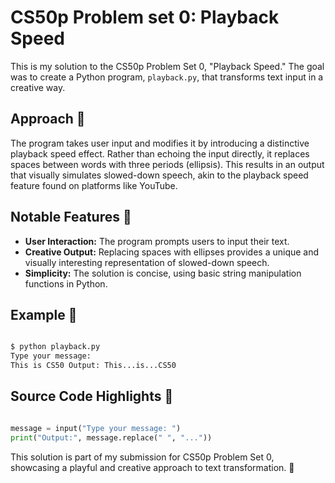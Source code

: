 CS50p Problem set 0: Playback Speed
==============

This is my solution to the CS50p Problem Set 0, "Playback Speed." The goal was to create a Python program, `playback.py`, that transforms text input in a creative way.

Approach 🎥
-----------

The program takes user input and modifies it by introducing a distinctive playback speed effect. Rather than echoing the input directly, it replaces spaces between words with three periods (ellipsis). This results in an output that visually simulates slowed-down speech, akin to the playback speed feature found on platforms like YouTube.

Notable Features 🚀
-------------------

-   **User Interaction:** The program prompts users to input their text.
-   **Creative Output:** Replacing spaces with ellipses provides a unique and visually interesting representation of slowed-down speech.
-   **Simplicity:** The solution is concise, using basic string manipulation functions in Python.

Example 🌟
----------

```bash

$ python playback.py
Type your message:
This is CS50 Output: This...is...CS50
```

Source Code Highlights 📝
-------------------------

```python

message = input("Type your message: ")
print("Output:", message.replace(" ", "..."))
```

This solution is part of my submission for CS50p Problem Set 0, showcasing a playful and creative approach to text transformation. 🌈

